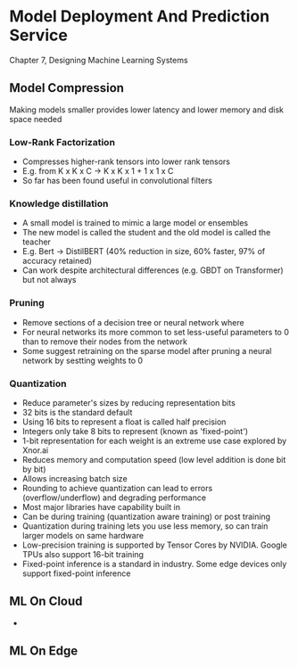# Model Deployment And Prediction Service
Chapter 7, Designing Machine Learning Systems

## Model Compression
Making models smaller provides lower latency and lower memory and disk space needed

### Low-Rank Factorization
* Compresses higher-rank tensors into lower rank tensors
* E.g. from K x K x C -> K x K x 1 + 1 x 1 x C
* So far has been found useful in convolutional filters

### Knowledge distillation
* A small model is trained to mimic a large model or ensembles
* The new model is called the student and the old model is called the teacher
* E.g. Bert -> DistilBERT (40% reduction in size, 60% faster, 97% of accuracy retained)
* Can work despite architectural differences (e.g. GBDT on Transformer) but not always

### Pruning
* Remove sections of a decision tree or neural network where 
* For neural networks its more common to set less-useful parameters to 0 than to remove their nodes from the network
* Some suggest retraining on the sparse model after pruning a neural network by sestting weights to 0

### Quantization
* Reduce parameter's sizes by reducing representation bits
* 32 bits is the standard default
* Using 16 bits to represent a float is called half precision
* Integers only take 8  bits to represent (known as 'fixed-point')
* 1-bit representation for each weight is an extreme use case explored by Xnor.ai
* Reduces memory and computation speed (low level addition is done bit by bit)
* Allows increasing batch size
* Rounding to achieve quantization can lead to errors (overflow/underflow) and degrading performance
* Most major libraries have capability built in
* Can be during training (quantization aware training) or post training
* Quantization during training lets you use less memory, so can train larger models on same hardware
* Low-precision training is supported by Tensor Cores by NVIDIA. Google TPUs also support 16-bit training
* Fixed-point inference is a standard in industry. Some edge devices only support fixed-point inference

## ML On Cloud
* 


## ML On Edge